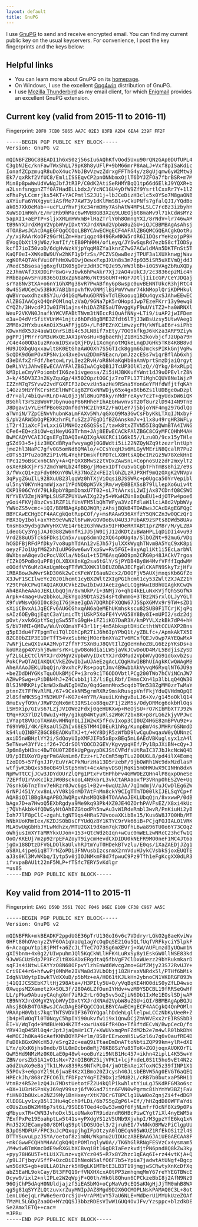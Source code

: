 ```yaml
---
layout: default
title: GnuPG
---
```


I use [GnuPG](https://gnupg.org/) to send and receive encrypted email.
You can find my current public key on the usual keyservers. For convenience,
I post the key fingerprints and the keys below:


## Helpful links

  * You can learn more about GnuPG on its [homepage](https://gnupg.org/).
  * On Windows, I use the excellent [Gpg4win](http://gpg4win.org/) distribution
    of GnuPG.
  * I use [Mozilla Thunderbird](https://www.mozilla.org/en-US/thunderbird/) as
    my email client, for which [Enigmail](https://www.enigmail.net) provides an
    excellent GnuPG extension.

## Current key (valid from 2015-11 to 2016-11)

Fingerprint: `20F0 7CB0 5865 AA7C 02E3 83FB A2D4 6EA4 239F FF2F`

<pre>
-----BEGIN PGP PUBLIC KEY BLOCK-----
Version: GnuPG v2

mQINBFZBGC8BEADI1h6xS0zj56sIu6AQhKfvOod5Uxu90rQNzGAp0DUfUPL4Ao+m
C3gbNJEc/knFawTWxShLL79pK8h8yUFlP+9bM66mrP8AaLJ+Vxf8pISaKdic5YDI
IonafZCpzmuqR8uDoX4uc7NbJBvVzwzZdrxgFFThG4y/z8gUjqmw6yW2Mtw3iIEE
Ek7/qxRkf2VfUC8/EmliISSEqvCP2pnONNbmxOjlT6DYJZFOa7fbrBSR+m7MrhEB
Min8p8pwWwUdVwNgJbfJtR3P/C0dK2AtiSeRHMYBqQ1tp66d6ElkJ9YQXR+bCsWz
a2LsnfsngpnZTf0A7HadELLbdxJ/YcNC1GU4yDfW9Zf9YsrtlCxxRr7Y+1lZ1qEx
xFhaPyLCcmrjks54KT+YACPmtlS2JU1j+lbJCeDizH3clc5x0YSo7M8gaONBalEs
aXYiuFa6YNXgyutiASfMe77AW73y1dKlMmSB1+vCkUPNfs7gfalQJI/YQdBo2nst
ak057Xk0eMab++ucFLuYhvFjKc34rmDHy7AshAtW4MPsLSLC7rcBz3izbyhHMTeY
XuWSD1mR6h/E/mrzRb9hMac6wMVBBGB3X2q9LUEOjbt8maMv9l71kCdWsMYzpyXD
5apXI1+aEPTP+sljxXRLmHWxmB+lHaZTrlY0h8OmnqYXI/8rNdV+lr746wARAQAB
tB9NYXJrdXMgV2VpbWVyIDxtYXJrdXNAd2VpbW8uZGU+iQJCBBMBAgAsAhsjBQkB
4TOABwsJCAcDAgEGFQgCCQoLBBYCAwECHgECF4AFAlZBGQMCGQEACgkQotRupCOf
/y/xiRAArKoOFz9GrNiZm+Hariqgz4849GRwNKW5rdR6I1DQsrYeHzojpP9Hwn/8
EVogQbXtl9jW6z/kmfIf/tEB0PhHMH/ofLeyq/JYSwSqsRd7ezbS8cfIODSygXQr
kcfI7ioI50voD/6dgHvWzkYjpYqqM8ZYa1knrZ7wG7ACwldMAn5DKTFnSt5TPTLA
KaQF0eI+XWKeBW9UYw2hKF1yDfzSs/PCZVSQwwBezjTPUF3a1XUXknwgjWav7JrW
xgK0R4QTAkfVui0FhHmXw0DwjOewxFxpJXUn8s3m7dp935iSR5uXEVmQjddJAf9y
/RedC5Bsosajg6xgfUIK05gDrzJdH3CYQJe95/mW3lBb+i0G5VAgZbRuXQDyxd2e
2zJhmVAfJ3XDDiPr8wG+vJbwk6hPwAkr7XjJzAO4vUkCJ/2c3836epzMic4hwkbY
FRbBapAvSFnU8365OIBxZpN8aM6/Nt9SGUMT+HGF7DtljIiIcGP/CeYJDQajEPzJ
srYa8Nv3tXA+o6nY1GhXMg38vR7PwABfny6p8wspc0uvBENNTUkcR3hjRtC4yh+u
8w4S5WUCeCw53BkK7AB1bnpvhfKvONMjlBiPmVYwmr74kNMoplQriKDPHkulkWoW
qWBVrowxdhzx8SYJu/d41GqMwhuGDRNSvTdlEkoouq1BOu4qyxSJAhwEEwECAAYF
AlZBGIAACgkQ4QnPOMlnqlzVaQ/9GNa7pK5rOHopdJwp7EzeFKrr13y9ewq0WYHN
CYQZh/3HvcdPJIw0IFN1ajns4hiDAZRESaUT0vggKyF9uUYiTZ2+ha0WRNXl180T
WeuP2VKVN0JnafkYWCVFABtTNvm3tNEccRiQuAfNNy+LTi9/iuAP2jwIFDemYHVR
e3a+Q4dVrSfitVUnW41njtz6hDFd8gBME3Zfdt6lTjJ3WBsUzsy5UtwVAeg1mQ4F
2MM8x2HYxbuxAnOiX5uAFFjgG9+/LFdPEZnXCimwzycFH/kWfLaE6r+siPhb5lOh
KDwxHdX5Jz4auW1QnrSiBi4c5JLNBif7xEty/7OG9kfkgJ6kKza3ARF9ZiyWR5I9
pgPPJjPRrrrGM3uWxQEJAX1pVosHu+BgbaeRhjZ1BHi52kovbjcfJzUpa79HbBsI
/C4e4o0ODaIuzRnxmIDSxvQXjFDyi1XcmgnotMQkeLnqDJGHk5TK84K8B8vdTlFB
HU9JQXbgUqxxawlt8K0EtGhaAWOOXh7S5GTIck8ggm6GJmcksPIKkGnjVgRwFdD3
ScQDK9dGmPOvXPSNvix43xeDvu2DDmFNEacn/pmJzzcESs7w1qrBflAb6xhjfWI7
d3eDAfxZrFdf/hetowLryLIez2RvH/oR8N4aKqHb0aAmVprtSmzDjaiQrgytFRX4
DeRLYViJAhwEEwECAAYFAlZBGIwACgkQB1JTcUP3OlKlzQ//QYkg/B4xRLpQaipf
kM3pLeCmyYPoiombfIK6ze1ivgeosa/Zi5iHJBKKufYWnt1dJ9uOPEvlrZ8N3mHw
J+k/45DV3ZJn2KyZquGp/4X502OpztOGCjz7roTPL17TiMghCQUV8Ne1WjzRlQYF
IZZnM7q7SYvw22vdFGXFIF3zOcvzUn5azHe9RSna5YonGeYFHfdWfjtfqKAheo2a
14Gzz9HzYfKCrsHSElHWFCag8ZFGxNRWDjy65x4gxBtb6Zs1lUDBge0wDzpl8yIg
d7r+al/4biQw+RLnD+AL0j3jNl8WuGP8ky/nMdFreAyv7czT+qyUdxDW6iQKhWB3
BSGhlT3rSzBWoVPJbynuoqP86RHheFIhAEGHwvnvsT20f8urzlD94I4N9TnB7AX0
J8Dgav1vYLEHfPBo08zOnf0dYHC2Ih9XZ/FmO1eY7j5bjoYNF4mg297GdlQojEUi
aTWniN/7ZpCENvVhubnKaLmFAXv5Wh/qGXoQ9Ma3GwCsFbyKkLTXqIJNxbyFEM6D
S/pV2ARW5bOgPEXKzhrFLfuSZzJ7EgD1fBZ6Anskm7v+1lx8u49rgHR3WFLyQWOt
iT2r4IiaXcF1vLxxiGlMNHOzz6SQSSsI/tawk8txZTVN55I8qQWmBTA4IVNGpBAi
CFe6+EQ+z3iOW+qiNeyUG3Trhm+JAj8EEwECACkFAlZBGC8CGyMFCQHhM4AHCwkI
BwMCAQYVCAIJCgsEFgIDAQIeAQIXgAAKCRCi1G6kI5//Lzu0D/9cx15yTHlez6+l
gSZd93+5+jiz3HQCdBRyafwvyag0j0G8Wdti5ii22NZQyNZq9tzezrlntUphQTfB
jme2hl3NaPC7gfv0G5omNd6QMAlo/+CCsYeqHJs6MLGyVMEriN8QcalR7Pu2Ivhb
cDTs5IPTu2oORZiP1vML4YqhFDmskftPDTcLX8HtsAQbcIRzGz5W78XekHnI3l7V
TPc129oBsCxn6CNYy+A+QFQXX8MwSzztVDxZAwSnL+CopnoSUzzdF2mxylT2wSmM
osXeRBkXjFrS7ZmdYmRLb24fBBg/jMoex1DfTcu5vGCgbTFhTmBs8hi2/e9s+M0K
3/fWxcQ1+zpFdy0MXnY0WlR37NoZ2xFEIzlGhZLzRJPXHf9mQzOXgK2VNVpV9Q/4
3qPygZGuIlL928XuUB23lqqWz0hTXjViOqsiBJSSWRc+p0Ugca50YrVepiblb1CQ
ul5nyY0KYnHqmnWjxar1YPdNQ8pW5VkjRm/wyE0BEXSsB79lLlepXo6uiv4ti4ig
CKP1906CYdY79LkBpbY8pmDbmxU7T02+sL7tAArxiL2WIjAx87CDnfQ8CSWOQkkK
NfYVEV3ZmjN9MpLSUSFZPUYUwAIXg22y5+WKwHZUn8xQuEU1+djOTPw4poe6C67r
yGoi4FKVj8bzCvs1RZF1LfUnVFM5lbQhTWFya3VzIFdlaW1lciA8d2VpbWVyQGFw
YWNoZS5vcmc+iQI/BBMBAgApBQJWQRjzAhsjBQkB4TOABwsJCAcDAgEGFQgCCQoL
BBYCAwECHgECF4AACgkQotRupCOf/y+msRAAw936AYfzY5QNCZn3w0QCzQr1+9ih
FBX3QyIbol+axYH59eVwN2l6FwWvGOVOoBvU4U3JPUbAK9zSPts8DWd58UAvGOmu
tnsH8x9yd5gDWVyHXCVE14r6EzG3hWw3x9IFHOeRRTABt1prZM8r/M/yLZBArQ2D
ideoGCy3YgjJAJ03882W6nfRiJJ5jW0IjJ12dKDtZuBWaHPLiqDiDIi4vu93WhDh
VrdZ88uU5TckGFDks1Cn5x/uupSdmnDzXQ64p0Ug4a/SlbOZNt+92muG/VDqQtAd
hCGDFBjRFdPfDky7vo8uphTdAn12vEJh57julXXkWyqhTNvmBA5YqC9xK8pi32fs
oeyzFJo1UgfMGZxhIuUPGGwe6wvTxpSw+Rv5FGI+8xyAgliKt1i5EcLarbWlJ+54
8WXbsaA8qevDcPocV8Xla/NbSu1+t5IM6AsqG0O9pm2CRG0p48JACkV7rgoa7AGD
fIZkQ5PoBoQuPF8jOLXBXX8nKg2sa6tGlY/SjPYDB4By8W4MvfVFffIqdwMMu66h
eOOdfVY6uMzDAxUgmNxqFTfWK3XWK3lDEUZOBAJECFgWlCKAFN9SkyTzjHfVwlb2
1RBABowJwWwrSkD306k2wCcKFeWYI6auN2cx2/D0OFjV5AUXjmxqsKb6GfZoCROc
X3JwF1SCIlweYc20J01hcmt1cyBXZWltZXIgPG1hcmt1cy53ZWltZXJAZ21haWwu
Y29tPokCPwQTAQIAKQUCVkEZDwIbIwUJAeEzgAcLCQgHAwIBBhUIAgkKCwQWAgMB
Ah4BAheAAAoJEKLUbqQjn/8vmUkP/i+3NMj7o+qhI4kELuNxKVjfQh5SGfWAySQ9
Arpk+4mag+UwzbbkoLJEkYgo39DtAS2S4sFtdhmmG+3TBz2N5rxlOLJyYGLTc5+7
X9fuWNsvQ6OI0c83gI7GjHaeIgDA7DQRhDFXQQW67J5SpXGMVx9r9TW+sZD1VhfM
sXiiCBvxAiJqECFv6AUGCGhxqAN6aQeMEhUKmhskscu82SUB0F1TCrjKjqPqi/Aw
sAIz6OEyBqjEqtC3aYimicTtjUSkP5XoFE4YvVG58Y8By8I+mUPI2/sdz2djnQmK
pOvt/xvk6GptYSqjgSw55TsG9gH+iFZ1iKQ7DaR3X/kmPYVLXzkBk7dP4+hHSXOk
S/bV7HMI+QMEw/WuVnXOmaYF43rl1rj4m5AbksptDHiCcthtWtCCUAXP2BnsI/LC
g5pE3du4f7TpgmTeiTQlIOhCpR2TiJ6h6IpYPbQ1t/yZBLfc+/ApmkAkTX5Inq41
8ZC80bZIP3E1DrTfT54vxSubHejMOerbnXYa2Tv6MCxfQEJv0wp7AYEQwMxAL09W
7wNFjLewQX1vAA2MvpT2ffYF7SXnBuJ8QVtIlZgOeHnhoZBLG6EzpYKsDs+aUh7c
koURagp4XV5hj8wmrsrK+LgwO8oNdiaiLW5jaVkJCwDoUD4M/L5BdjisZySDO24j
yf2LGLECtClNYXJrdXMgV2VpbWVyIDxtYXJrdXMud2VpbWVyQG91dGxvb2suY29t
PokCPwQTAQIAKQUCVkEZGwIbIwUJAeEzgAcLCQgHAwIBBhUIAgkKCwQWAgMBAh4B
AheAAAoJEKLUbqQjn/8vxhcP/Rs+poqtJmv4B9wbbAkVyvqM6RyqlNT6JU9aZL0d
+beZDdDHYGKsTquOUkBMjCP+i3ro9c1T6ODOVbtlPCg200TWo7hCViNCnJW73sS6
AZHwPSwg+uPiDBN4hJ+Z4Cvbb1jlZ/liEgLRbf/IHmsCXn41p3lbLqQ4QW30jxT0
BlSJNMRKPiyCkmW3xBwNIgDHZo/0qdGemnMnx5cqdbT9n538ZgMM0zrTwMaYmsz6
ptnnZt7FfWvRlML/67+9CxkNM5grmRXRz9mskRusgpVnfFkjYduQVHdmOpQE2uEB
2l8SfmMK5SgJYN3WUPf+KG7e4mY7R/AuuiLKnhgvBuLJ6+Xv/g145oOklQ14+cvv
8muEvyfO9n/JRWPZqNx6mt3IRS1co88quZF1j2zM5s/OdyDRMcg6okbHlOqsBYOJ
iSH9Xip/GIvS67LZjJVIOWe2Fdxj0qeHUKXwp+ReOjSU+rO7KIbMbXT7J9zWp11o
tMq+RX37lD2l0WuIy+Ny/g1kq04WtyuRls2W6K72bx8K+p8rLG6ZkjyVPJwc2Y50
iVYapt8VUcoTAHA0vWHNqYbLIIW2wX5fFdvIxop3CI0UZ4H6E8zmBPVu9z+vC0OL
f69YW0I/4K/ERsaUl5ZhIv68ESTMM4I0EuR1hRg/KunpBmV4sJMHRr6SNmdDCYnS
kS4luQINBFZBGC8BEADKuTXJ+t/+KY8DjR5zWfbD9lwCguDwqaxW0yQUNnzC8b0s
axiD5nWBHzlYY2i/SdQoyUIpXMFJIFb5xBpxBEq5mL6AEdVBKuglsyx1zA4lRdqb
5eTNew43YfVcif26+7CdrSOlYOOCD2GEV/KgvypqHEf/Py1BpJXiBN+cQy+J0BBC
Jp6m8ybH3sc4BwT0U0T2E6kUgPgaypDKJStCVFdfsUtRaIC37JbJkcNcWQ4DPj/L
U9/pIEUXoYDyqrPmGAknLm6/Ezz+rL7cCmR5mpTLu200UGL8/pd4ilX4EomqG4B+
IzoDO5+57fgnJJP/EuVrACPkMurzHa13D5rzebF/9jbOWRh1Wc9dxMzdlasROE1+
wtfjwK3bQxs58oOB49lStp5Hmt+4cxAmyvDS0jRqKi5m0HWUwX9CINHn8dxNZG7T
NpMwTtCCjJCw3JDYdOUrZlQPg1PtxFvtHPhbFv4GMWOEZQHn4lP8qxpOneSeVf56
72EPfUIrVxKcIkzJW0BsckooL4N9kbrL3vkCtARAaoxfP3VRnpOhESZVe+UqGQUs
7GsnkG6TnzTnv7eNRzr0Jwc6gsl+B2v+6wqUzJA/7qImdmjV/uJCwDlEg6ZWTJ7g
6rNPJ451Y/xv8nLvYV0k1GnMD7AtFnMn8ckY9CIgTTmTD00lkIJELSqYCp+fywAR
AQABiQIlBBgBAgAPBQJWQRgvAhsMBQkB4TOAAAoJEKLUbqQjn/8vxwwP/0dBMuy0
bAgx7D+a7HwoQ5EXbRgdya9Me9kq93Pk4XZ0JE4OZOrhPAVFsEZ/X8xi4kUcQSPE
j7QVhAkbk4fQDWSyNtOAhEZGtodPh5nwAu3vW1RdeRmbl3wvR/PnKiuHi2yB+FQJ
Ioh77lF8pClC+zgahLtgNT9qs4HRaS7UvooaXKibBx15/Kus6W8J7Q0Hb/MTtE8j
hNbXUoKRmIex/KZDJS0bDsCFYUdQzBY1KTYC9rVk66iB+PCjqFOJIALO1VRKW+cc
MLA9wUqGbHbJYLwMdhzx/MTU2GX19dXom7qk7BOfhL6wa896TU0o6Y73COqZB4lj
oWhjusImXYTaMRYkxUJon+153+QtcWdzGIqn+wCuc0mWELzwNRcC23hcfw1QGn3G
OoO/KKEUj7mzp92rpEFAZoyT9iycmHevdCXDIDU0kNEFR9MO0neF1MC4Jt6adunf
jgOx188DtzDFVGLDOlkaUlvhRJtmYuT0HDekBTvzlu/E0qs/iXaZAEDjJZg1XV2+
oS8XL4jpe6iqBT7rNZoPDi3FNVusbIzcsnmX2rnVduHJykCVsbkSjoxEUQTEqlYn
aJ3s0Kl3MvWKbq/Iytp5v0jIOJNMkmF8d7fpwuC9Pz9Tfh1eFgKcgXX0dLR33UQ6
ifvvpaBAU1t22nF5MLP+fTSfc7ERY5vKdlgr
=us8S
-----END PGP PUBLIC KEY BLOCK-----
</pre>

## Key valid from 2014-11 to 2015-11

Fingerprint: `EA91 D59D 3561 702C F046 D6EC E109 CF38 C967 AA5C`

<pre>
-----BEGIN PGP PUBLIC KEY BLOCK-----
Version: GnuPG v2

mQINBFRk+mkBEADKF2ppdUGE36pTrU13GoI6v6c7VDdryrLGkO2g8aeKviWv3YfZ
0HFt80hOVenyzZVF6OA1qVaUq1agYcOqDqSE21Gu5QLfUqfVRFkyciY5lpkFwnnN
6+AcaqpuY1pi8jPMf+a6ZcJLfTeC7O73Sg6mXEVrj+XW/AUFLmzdIyUQwm1NxfY1
gXI9bnm+4x0g2/UIwpuhmJQl5KqCkWLlHFK4LuRxSy8y1EskGW0llNSE83kdNVGt
9JwWGCUzEdp7P3FcZ1tBXGADxERgdtaQ5fbVgF7ClDxWUezz29bYRukmkarD+6Pz
sqFJs4iNtwLEAYYzO8N68OFpvYlzhEnWd6Wvcg2mo+GUfZMjy23S72RvUJY+oZTG
Cri9E44r6+hfwwPj0MhMe2IVMa8d3VLbObjj18ZHrxxVNRdx5l/PTHf6bMikDMQl
IdgNVUdytpIbwkTVdXXuB/p5bMz+eA/HO61tKJLkHn2ybnoCN1VKBRGF893WMiD4
j41QIJCS5EbK7ltHj298Ata+/H3PIly5U+O/yVqBqKE4HO0diS0yZfLD4wsoAAKC
0XwqpsM2XametzX+SQL3f/28OA6LZfOunIYHdv+wzM9YSDCBL19fRRSeGwHfovik
LL/pPkw9AbuuyCAqhgXmf7iRk2rLr6Oq5vv5oZjiN6Db1IxMe1EOslSDjwARAQAB
tB9NYXJrdXMgV2VpbWVyIDxtYXJrdXNAd2VpbW8uZGU+iQI/BBMBAgApBQJUZPpp
AhsjBQkB4TOABwsJCAcDAgEGFQgCCQoLBBYCAwECHgECF4AACgkQ4QnPOMlnqlzr
VRAApH0Vb1s7kqtTNTSVDVIF367OYQgalhDdehLgllelpwLCCzNbKyUeeR+ZRbKz
jb4pHlWOqTl0T0NqyC5hpIYi90ukvfw1i9x1QnwDCjZmVWVExx2rEIRSSbD3KOm7
EI+V/WqTqd+9MdBUeNO4KZTf+xwrUaX6FfR4Do+Tf8ftdECvW/BwpCecD/foGVgt
YRV43qD45Rl0q4rJptJjaQmHr1CT/+XWUVxmqPnFZdM2b2e7m4wlR0lbkDhKBLv3
4eMOCJh8Ka46cAefKNhBOYRP4rlm/8S8rEErwxnH5LwSzl6u7q6vOaufRE4DnBws
FuD8kBGxGWKcH5J/eSrg22c+eaQ9iTtaeDmDnATtoNbtiZQP99km+ylR+dXIuMoM
LYx/qXxK6jhs0ndb/BlL0mDcbn8mRj76KB8SzYu85ToK+ZGOjoqxAUOKOrTLnLXr
GwM5Hd9NMzMz0K0LaE0p48wl+ooBuYzi9NtB1Hc457+ikhn42iplL4K55w+YP04R
ZBN/orsZb51A1vO1sNx+72nQIBGR25ijVPK1+lcjFndeL0S1t5ho9vEt4N2zgN6o
aGdZUuXo9eBajTk1LMvx839Rs9NfkPLO4/jmOtEnAeiXfoxNC5z39fINP1X19zUh
55POv3+e6poY2l9L6jwaE4KzX1Bmo20ZJcysh40JLsbEBVW5Ag0EVGT6aQEQALpq
HPEckJh/868rZFCO6ILfFDFpzY4gFIZ9Dxjz5MUB2L/cRB7b0butxaP5RHi1AnrG
VtnBz4R52e1zQ4Ju7MDstUetotFZ2U4kQlPikwhlxtYiuLgJ5KdRFGM3o6sc1tYy
+DX+1U3rHSPnKyJ69qV99szj6fVKGad7itn6FVN0wPgrmc8ihYmYW3BZjFaVF/vE
fiHN0Ib8UxLe2NZJ9My1BnHxeyrXtK7DCrGT8PClg1UwW0oZqnjZi4f+dDGRRVem
XlEOGLyv1xyB5lI3Hu4qCch9fLDi/6b7S5gZgP6l+Ef//hHZqdD80WFFaYdiwqUt
cOUsZusBW2MH6p7st6i/9SGE6TOed4cGw53wmQf6fjNLmfrfOcNf8Xz9p0Psxe8m
qMbyuxTR+CWN3JvhoDxl5LoUNwkoTR9idzndR6HBcPiwCYgt7iXl4nyEWM5a3aXx
7ExfPxPe19EoahptLw5t41s+yPXdgYS1zV5UNb9XjvhpI/M3gpzYfE6kq1xNbA5i
FmJ52XJECamyG0/8DMlqS9ptlDOSUQel3/2jruhEI/7vNNkOBMWzPiClgpUUPwv+
BJpOSMDFUF/FPC3uJcPQxqpjhgIFpOtzyA0lQECqN05WKUZ1RfEkOSit2l4SUBSi
DTTYSuvuLpzJSYA/oetof8zim0N/Wkpmu2UIDUczABEBAAGJAiUEGAECAA8FAlRk
+mkCGwwFCQHhM4AACgkQ4QnPOMlnqlyW0A//TK6hGlRRNgFESVzCx4ysmam5m4We
/M4wiwBTmKmcDdE9wRXGLbXCBvqiBt16gDRIaFezkvdjtPN6pnd8Q8kZw3kyNYYQ
+pyy78H6U5T+tLUiX7Lnz+vgKYcz045+R7x8Y2hzc1qEAq6I+rz44vtKjA+Q93jK
/p9LJFjbqvVSffP+OzcDiEIhNeoN5alfO6F7b5+Ypia7jadwtAtUNgf+Bgcp3pQI
wn5GdKS+gb+eULLAO1hzrk5H9gLK1MTbtE3LB3T19jmgjwSCRwtyXnKcDfXq5Za+
abZ5EaHL9okCay/Bt3FFQ19rfVNXHXcxA0tPP3zmhqmqMmY67reYYEGTBWcE9zlr
Dcyw9/ixl2+nlIPLe2W2qWpjF+Q0th/HkGl8Qhun6CPCkzeBbI8j2AfN9Nz9oe40
96OjChP5dAqH0NUldjajzf5iEASbMG+oCpMaVu9cEQSaKNgHjJjTM0mhB8WAR5TL
qgSg81qSYYZLQtzuvxrZuyMNIpJAZ8Mgd9D2X6OCMOPLNskPAMAQ0C3L+8otxwff
ienLU6ejqLrPW6e9erOrcSjU+VrAPM1vY57aU6NLE+MdDerUiMYUkUzeZOAf3ujY
TMzML5LGDgZaaOO+MYzQQSJ3bbzRDEsVIwW1GUQ4OvJFv/Yzsppc+blzdkDEbPWr
Se2AmxlETQ++cac=
=JPRu
-----END PGP PUBLIC KEY BLOCK-----
</pre>
